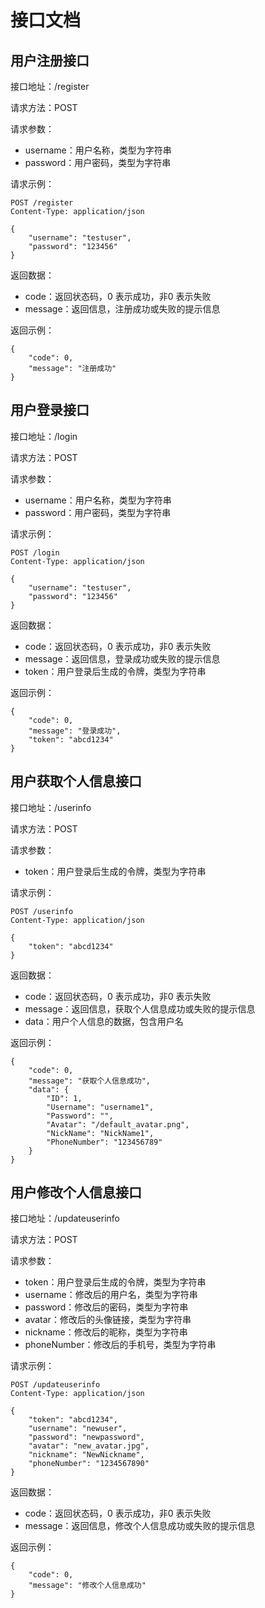 # 接口文档

## 用户注册接口

接口地址：/register

请求方法：POST

请求参数：
- username：用户名称，类型为字符串
- password：用户密码，类型为字符串

请求示例：
```
POST /register
Content-Type: application/json

{
    "username": "testuser",
    "password": "123456"
}
```

返回数据：
- code：返回状态码，0 表示成功，非0 表示失败
- message：返回信息，注册成功或失败的提示信息

返回示例：
```
{
    "code": 0,
    "message": "注册成功"
}
```

## 用户登录接口

接口地址：/login

请求方法：POST

请求参数：
- username：用户名称，类型为字符串
- password：用户密码，类型为字符串

请求示例：
```
POST /login
Content-Type: application/json

{
    "username": "testuser",
    "password": "123456"
}
```

返回数据：
- code：返回状态码，0 表示成功，非0 表示失败
- message：返回信息，登录成功或失败的提示信息
- token：用户登录后生成的令牌，类型为字符串

返回示例：
```
{
    "code": 0,
    "message": "登录成功",
    "token": "abcd1234"
}
```

## 用户获取个人信息接口

接口地址：/userinfo

请求方法：POST

请求参数：
- token：用户登录后生成的令牌，类型为字符串

请求示例：
```
POST /userinfo
Content-Type: application/json

{
    "token": "abcd1234"
}
```

返回数据：
- code：返回状态码，0 表示成功，非0 表示失败
- message：返回信息，获取个人信息成功或失败的提示信息
- data：用户个人信息的数据，包含用户名

返回示例：
```
{
    "code": 0,
    "message": "获取个人信息成功",
    "data": {
        "ID": 1,
        "Username": "username1",
        "Password": "",
        "Avatar": "/default_avatar.png",
        "NickName": "NickName1",
        "PhoneNumber": "123456789"
    }
}
```

## 用户修改个人信息接口

接口地址：/updateuserinfo

请求方法：POST

请求参数：
- token：用户登录后生成的令牌，类型为字符串
- username：修改后的用户名，类型为字符串
- password：修改后的密码，类型为字符串
- avatar：修改后的头像链接，类型为字符串
- nickname：修改后的昵称，类型为字符串
- phoneNumber：修改后的手机号，类型为字符串

请求示例：
```
POST /updateuserinfo
Content-Type: application/json

{
    "token": "abcd1234",
    "username": "newuser",
    "password": "newpassword",
    "avatar": "new_avatar.jpg",
    "nickname": "NewNickname",
    "phoneNumber": "1234567890"
}
```

返回数据：
- code：返回状态码，0 表示成功，非0 表示失败
- message：返回信息，修改个人信息成功或失败的提示信息

返回示例：
```
{
    "code": 0,
    "message": "修改个人信息成功"
}
```